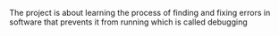 The project is about learning the process of finding and fixing errors in software that prevents it from running which is called debugging
